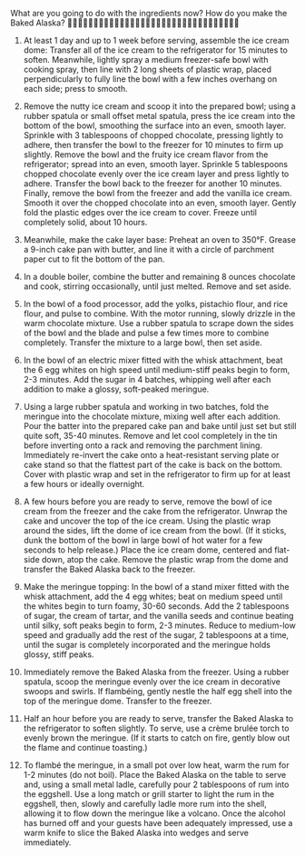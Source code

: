 What are you going to do with the ingredients now?
How do you make the Baked Alaska?
🌸💮🌸💮🌸💮🌸💮🌸💮🌸💮🌸💮🌸💮🌸💮🌸💮🌸💮🌸💮🌸💮🌸💮🌸💮🌸💮🌸
1. At least 1 day and up to 1 week before serving, assemble the ice cream dome: Transfer all of the ice cream to the refrigerator for 15 minutes to soften. Meanwhile, lightly spray a medium freezer-safe bowl with cooking spray, then line with 2 long sheets of plastic wrap, placed perpendicularly to fully line the bowl with a few inches overhang on each side; press to smooth.

2. Remove the nutty ice cream and scoop it into the prepared bowl; using a rubber spatula or small offset metal spatula, press the ice cream into the bottom of the bowl, smoothing the surface into an even, smooth layer. Sprinkle with 3 tablespoons of chopped chocolate, pressing lightly to adhere, then transfer the bowl to the freezer for 10 minutes to firm up slightly. Remove the bowl and the fruity ice cream flavor from the refrigerator; spread into an even, smooth layer. Sprinkle 5 tablespoons chopped chocolate evenly over the ice cream layer and press lightly to adhere. Transfer the bowl back to the freezer for another 10 minutes. Finally, remove the bowl from the freezer and add the vanilla ice cream. Smooth it over the chopped chocolate into an even, smooth layer. Gently fold the plastic edges over the ice cream to cover. Freeze until completely solid, about 10 hours.

3. Meanwhile, make the cake layer base: Preheat an oven to 350°F. Grease a 9-inch cake pan with butter, and line it with a circle of parchment paper cut to fit the bottom of the pan.

4. In a double boiler, combine the butter and remaining 8 ounces chocolate and cook, stirring occasionally, until just melted. Remove and set aside.

5. In the bowl of a food processor, add the yolks, pistachio flour, and rice flour, and pulse to combine. With the motor running, slowly drizzle in the warm chocolate mixture. Use a rubber spatula to scrape down the sides of the bowl and the blade and pulse a few times more to combine completely. Transfer the mixture to a large bowl, then set aside.

6. In the bowl of an electric mixer fitted with the whisk attachment, beat the 6 egg whites on high speed until medium-stiff peaks begin to form, 2-3 minutes. Add the sugar in 4 batches, whipping well after each addition to make a glossy, soft-peaked meringue.

7. Using a large rubber spatula and working in two batches, fold the meringue into the chocolate mixture, mixing well after each addition. Pour the batter into the prepared cake pan and bake until just set but still quite soft, 35-40 minutes. Remove and let cool completely in the tin before inverting onto a rack and removing the parchment lining. Immediately re-invert the cake onto a heat-resistant serving plate or cake stand so that the flattest part of the cake is back on the bottom. Cover with plastic wrap and set in the refrigerator to firm up for at least a few hours or ideally overnight.

8. A few hours before you are ready to serve, remove the bowl of ice cream from the freezer and the cake from the refrigerator. Unwrap the cake and uncover the top of the ice cream. Using the plastic wrap around the sides, lift the dome of ice cream from the bowl. (If it sticks, dunk the bottom of the bowl in large bowl of hot water for a few seconds to help release.) Place the ice cream dome, centered and flat-side down, atop the cake. Remove the plastic wrap from the dome and transfer the Baked Alaska back to the freezer.

9. Make the meringue topping: In the bowl of a stand mixer fitted with the whisk attachment, add the 4 egg whites; beat on medium speed until the whites begin to turn foamy, 30-60 seconds. Add the 2 tablespoons of sugar, the cream of tartar, and the vanilla seeds and continue beating until silky, soft peaks begin to form, 2-3 minutes. Reduce to medium-low speed and gradually add the rest of the sugar, 2 tablespoons at a time, until the sugar is completely incorporated and the meringue holds glossy, stiff peaks.

10. Immediately remove the Baked Alaska from the freezer. Using a rubber spatula, scoop the meringue evenly over the ice cream in decorative swoops and swirls. If flambéing, gently nestle the half egg shell into the top of the meringue dome. Transfer to the freezer.

11. Half an hour before you are ready to serve, transfer the Baked Alaska to the refrigerator to soften slightly. To serve, use a crème brulée torch to evenly brown the meringue. (If it starts to catch on fire, gently blow out the flame and continue toasting.)

12. To flambé the meringue, in a small pot over low heat, warm the rum for 1-2 minutes (do not boil). Place the Baked Alaska on the table to serve and, using a small metal ladle, carefully pour 2 tablespoons of rum into the eggshell. Use a long match or grill starter to light the rum in the eggshell, then, slowly and carefully ladle more rum into the shell, allowing it to flow down the meringue like a volcano. Once the alcohol has burned off and your guests have been adequately impressed, use a warm knife to slice the Baked Alaska into wedges and serve immediately.